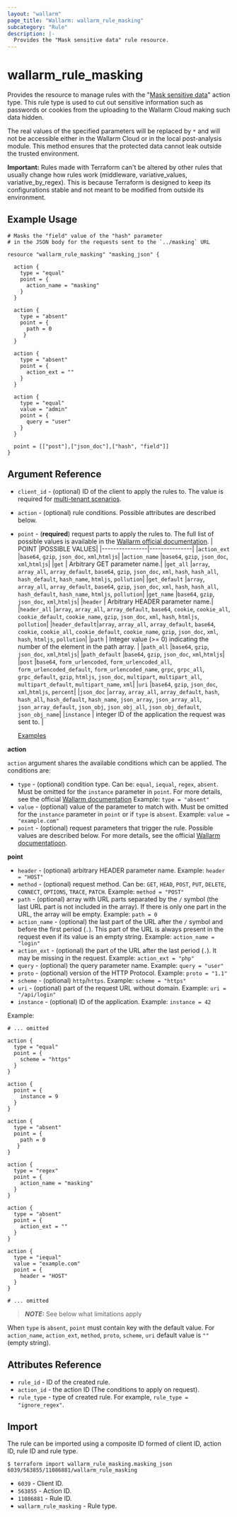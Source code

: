 ```yaml
---
layout: "wallarm"
page_title: "Wallarm: wallarm_rule_masking"
subcategory: "Rule"
description: |-
  Provides the "Mask sensitive data" rule resource.
---
```


# wallarm_rule_masking

Provides the resource to manage rules with the "[Mask sensitive data][1]" action type. This rule type is used to cut out sensitive information such as passwords or cookies from the uploading to the Wallarm Cloud making such data hidden.

The real values of the specified parameters will be replaced by `*` and will not be accessible either in the Wallarm Cloud or in the local post-analysis module. This method ensures that the protected data cannot leak outside the trusted environment.

**Important:** Rules made with Terraform can't be altered by other rules that usually change how rules work (middleware, variative_values, variative_by_regex).
This is because Terraform is designed to keep its configurations stable and not meant to be modified from outside its environment.

## Example Usage

```hcl
# Masks the "field" value of the "hash" parameter
# in the JSON body for the requests sent to the `../masking` URL

resource "wallarm_rule_masking" "masking_json" {

  action {
    type = "equal"
    point = {
      action_name = "masking"
    }
  }

  action {
    type = "absent"
    point = {
      path = 0
     }
  }

  action {
    type = "absent"
    point = {
      action_ext = ""
    }
  }

  action {
    type = "equal"
    value = "admin"
    point = {
      query = "user"
    }
  }

  point = [["post"],["json_doc"],["hash", "field"]]
}

```

## Argument Reference

* `client_id` - (optional) ID of the client to apply the rules to. The value is required for [multi-tenant scenarios][2].
* `action` - (optional) rule conditions. Possible attributes are described below.
* `point` - (**required**) request parts to apply the rules to. The full list of possible values is available in the [Wallarm official documentation](https://docs.wallarm.com/user-guides/rules/request-processing/#identifying-and-parsing-the-request-parts).
  |     POINT      |POSSIBLE VALUES|
  |----------------|---------------|
  |`action_ext`    |`base64`, `gzip`, `json_doc`, `xml`,`htmljs`|
  |`action_name`   |`base64`, `gzip`, `json_doc`, `xml`,`htmljs`|
  |`get`           | Arbitrary GET parameter name.|
  |`get_all`       |`array`, `array_all`, `array_default`, `base64`, `gzip`, `json_doc`, `xml`, `hash`, `hash_all`, `hash_default`, `hash_name`, `htmljs`, `pollution`|
  |`get_default`   |`array`, `array_all`, `array_default`, `base64`, `gzip`, `json_doc`, `xml`, `hash`, `hash_all`, `hash_default`, `hash_name`, `htmljs`, `pollution`|
  |`get_name`      |`base64`, `gzip`, `json_doc`, `xml`,`htmljs`|
  |`header`        | Arbitrary HEADER parameter name.|
  |`header_all`    |`array`, `array_all`, `array_default`, `base64`, `cookie`, `cookie_all`, `cookie_default`, `cookie_name`, `gzip`, `json_doc`, `xml`, `hash`, `htmljs`, `pollution`|
  |`header_default`|`array`, `array_all`, `array_default`, `base64`, `cookie`, `cookie_all`, `cookie_default`, `cookie_name`, `gzip`, `json_doc`, `xml`, `hash`, `htmljs`, `pollution`|
  |`path`          | Integer value (>= 0) indicating the number of the element in the path array. |
  |`path_all`      |`base64`, `gzip`, `json_doc`, `xml`,`htmljs`|
  |`path_default`  |`base64`, `gzip`, `json_doc`, `xml`,`htmljs`|
  |`post`          |`base64`, `form_urlencoded`, `form_urlencoded_all`, `form_urlencoded_default`, `form_urlencoded_name`, `grpc`, `grpc_all`, `grpc_default`, `gzip`, `htmljs`, `json_doc`, `multipart`, `multipart_all`, `multipart_default`, `multipart_name`, `xml`|
  |`uri`           |`base64`, `gzip`, `json_doc`, `xml`,`htmljs`, `percent`|
  |`json_doc`   |`array`, `array_all`, `array_default`, `hash`, `hash_all`, `hash_default`, `hash_name`, `json_array`, `json_array_all`, `json_array_default`, `json_obj`, `json_obj_all`, `json_obj_default`, `json_obj_name`|
  |`instance`      | integer ID of the application the request was sent to. |

  [Examples](https://registry.terraform.io/providers/wallarm/wallarm/latest/docs/guides/point)

**action**

`action` argument shares the available conditions which can be applied. The conditions are:

* `type` - (optional) condition type. Can be: `equal`, `iequal`, `regex`, `absent`. Must be omitted for the `instance` parameter in `point`.
  For more details, see the official [Wallarm documentation](https://docs.wallarm.com/user-guides/rules/add-rule/#condition-types)
  Example:
  `type = "absent"`
* `value` - (optional) value of the parameter to match with. Must be omitted for the `instance` parameter in `point` or if `type` is `absent`.
  Example:
  `value = "example.com"`
* `point` - (optional) request parameters that trigger the rule. Possible values are described below. For more details, see the official [Wallarm documentatioon](https://docs.wallarm.com/user-guides/rules/request-processing/#identifying-and-parsing-the-request-parts).

**point**

  * `header` - (optional) arbitrary HEADER parameter name.
  Example:
  `header = "HOST"`
  * `method` - (optional) request method. Can be: `GET`, `HEAD`, `POST`, `PUT`, `DELETE`, `CONNECT`, `OPTIONS`, `TRACE`, `PATCH`.
  Example:
  `method = "POST"`
  * `path` - (optional) array with URL parts separated by the `/` symbol (the last URL part is not included in the array). If there is only one part in the URL, the array will be empty.
  Example:
  `path = 0`
  * `action_name` - (optional) the last part of the URL after the `/` symbol and before the first period (`.`). This part of the URL is always present in the request even if its value is an empty string.
  Example:
  `action_name = "login"`
  * `action_ext` - (optional) the part of the URL after the last period (`.`). It may be missing in the request.
  Example:
  `action_ext = "php"`
  * `query` - (optional) the query parameter name.
  Example:
  `query = "user"`
  * `proto` - (optional) version of the HTTP Protocol.
  Example:
  `proto = "1.1"`
  * `scheme` - (optional) `http`/`https`.
  Example:
  `scheme = "https"`
  * `uri` - (optional) part of the request URL without domain.
  Example:
  `uri = "/api/login"`
  * `instance` - (optional) ID of the application.
  Example:
  `instance = 42`

Example:

  ```hcl
  # ... omitted

  action {
    type = "equal"
    point = {
      scheme = "https"
    }
  }

  action {
    point = {
      instance = 9
    }
  }

  action {
    type = "absent"
    point = {
      path = 0
     }
  }

  action {
    type = "regex"
    point = {
      action_name = "masking"
    }
  }

  action {
    type = "absent"
    point = {
      action_ext = ""
    }
  }

  action {
    type = "iequal"
    value = "example.com"
    point = {
      header = "HOST"
    }
  }

  # ... omitted
  ```

> **_NOTE:_**
See below what limitations apply

When `type` is `absent`, `point` must contain key with the default value. For `action_name`, `action_ext`, `method`, `proto`, `scheme`, `uri` default value is `""` (empty string).

## Attributes Reference

* `rule_id` - ID of the created rule.
* `action_id` - the action ID (The conditions to apply on request).
* `rule_type` - type of created rule. For example, `rule_type = "ignore_regex"`.

## Import

The rule can be imported using a composite ID formed of client ID, action ID, rule ID and rule type.

```
$ terraform import wallarm_rule_masking.masking_json 6039/563855/11086881/wallarm_rule_masking
```

* `6039` - Client ID.
* `563855` - Action ID.
* `11086881` - Rule ID.
* `wallarm_rule_masking` - Rule type.

[1]: https://docs.wallarm.com/user-guides/rules/sensitive-data-rule/
[2]: https://docs.wallarm.com/installation/multi-tenant/overview/
